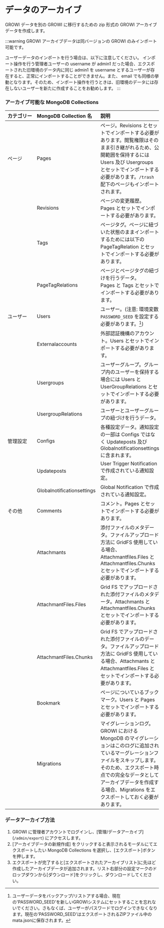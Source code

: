 # データのアーカイブ

GROWI データを別の GROWI に移行するための zip 形式の GROWI アーカイブデータを作成します。

:::warning
GROWI アーカイブデータは同バージョンの GROWI のみインポート可能です。

ユーザーデータのインポートを行う場合は、以下に注意してください。
インポート操作を行う管理者ユーザーの username が admin1 だった場合、エクスポートされた旧環境のデータ内に同じ admin1 を username とするユーザーが存在すると、正常にインポートすることができません。また、 email でも同様の挙動となります。そのため、インポート操作を行うときは、旧環境のデータには存在しないユーザーを新たに作成することをお勧めします。
:::

### アーカイブ可能な MongoDB Collections

| <div style="white-space: nowrap;">カテゴリー</div>| MongoDB Collection 名 | 説明 | 
| :--- | :--- | :--- | 
| ページ | Pages | ページ。Revisions とセットでインポートする必要があります。閲覧権限はそのまま引き継がれるため、公開範囲を保持するには Users 及び Usergroups とセットでインポートする必要があります。`/trash` 配下のページもインポートされます。 |            
|| Revisions | ページの変更履歴。<br>Pages とセットでインポートする必要があります。 |
|| Tags | ページタグ。ページに紐づいた状態のままインポートするためには以下の PageTagRelation とセットでインポートする必要があります。 |
|| PageTagRelations | ページとページタグの紐づけを行うデータ。<br>Pages と Tags とセットでインポートする必要があります。 |   
| ユーザー | Users | ユーザー。(注意: 環境変数 `PASSWORD_SEED` を設定する必要があります。[^*1])|
|| Externalaccounts | 外部認証機構のアカウント。Users とセットでインポートする必要があります。|
|| Usergroups | ユーザーグループ。グループ内のユーザーを保持する場合には Users と UserGroupRelations とセットでインポートする必要があります。 |
|| UsergroupRelations | ユーザーとユーザーグループの紐づけを行うデータ。 |
| 管理設定 | Configs | 各種設定データ。通知設定の一部は Configs ではなく Updateposts 及び Globalnotificationsettings に含まれます。 |
|| Updateposts | User Trigger Notification で作成されている通知設定。 |
|| Globalnotificationsettings | Global Notification で作成されている通知設定。 |
| その他 | Comments |コメント。Pages とセットでインポートする必要があります。 |
|| Attachmants | 添付ファイルのメタデータ。ファイルアップロード方法に GridFS 使用している場合、Attachmantfiles.Files と Attachmantfiles.Chunks とセットでインポートする必要があります。 |
|| AttachmantFiles.Files | Grid FS でアップロードされた添付ファイルのメタデータ。Attachmants と Attachmantfiles.Chunks とセットでインポートする必要があります。|
|| AttachmantFiles.Chunks | Grid FS でアップロードされた添付ファイルのデータ。ファイルアップロード方法に GridFS 使用している場合、Attachmants と Attachmantfiles.Files とセットでインポートする必要があります。|
|| Bookmark | ページについているブックマーク。Users と Pages とセットでインポートする必要があります。 |
|| Migrations | マイグレーションログ。GROWI における MongoDB のマイグレーションはこのログに追加されているマーグレーションファイルをスキップします。そのため、エクスポート時点での完全なデータとしてアーカイブデータを作成する場合、Migrations をエクスポートしておく必要があります。 |

[^*1]: ユーザーデータをバックアップ/リストアする場合、現在の'PASSWORD_SEED'を新しいGROWIシステムにセットすることを忘れないでください。さもなくば、ユーザーがパスワードでログインできなくなります。現在の'PASSWORD_SEED'はエクスポートされるZIPファイル中のmata.jsonに保存されます。

### データアーカイブ方法

1. GROWI に管理者アカウントでログインし、[管理/データアーカイブ] (`/admin/export`) にアクセスします。
2. [アーカイブデータの新規作成] をクリックすると表示されるモーダルにてエクスポートしたい MongoDB Collections を選択し、[エクスポート]ボタンを押します。
3. エクスポートが完了すると[エクスポートされたアーカイブリスト]に先ほど作成したアーカイブデータが追加されます。リスト右部分の設定マークのドロップダウンから[ダウンロード]をクリックし、ダウンロードしてください。
